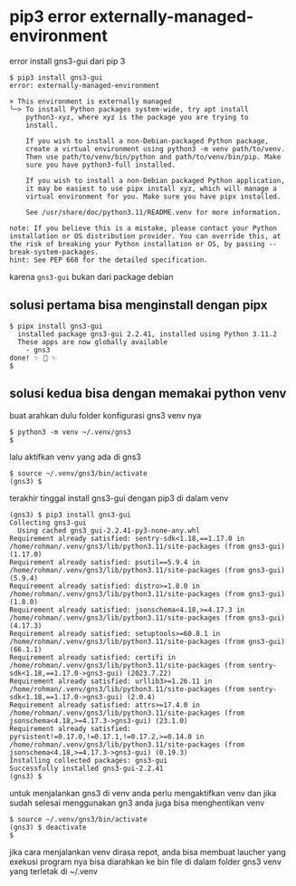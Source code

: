 # pip3 error externally-managed-environment

error install gns3-gui dari pip 3

```
$ pip3 install gns3-gui
error: externally-managed-environment

× This environment is externally managed
╰─> To install Python packages system-wide, try apt install
    python3-xyz, where xyz is the package you are trying to
    install.
    
    If you wish to install a non-Debian-packaged Python package,
    create a virtual environment using python3 -m venv path/to/venv.
    Then use path/to/venv/bin/python and path/to/venv/bin/pip. Make
    sure you have python3-full installed.
    
    If you wish to install a non-Debian packaged Python application,
    it may be easiest to use pipx install xyz, which will manage a
    virtual environment for you. Make sure you have pipx installed.
    
    See /usr/share/doc/python3.11/README.venv for more information.

note: If you believe this is a mistake, please contact your Python installation or OS distribution provider. You can override this, at the risk of breaking your Python installation or OS, by passing --break-system-packages.
hint: See PEP 668 for the detailed specification.
```

karena `gns3-gui` bukan dari package debian

## solusi pertama bisa menginstall dengan pipx

```
$ pipx install gns3-gui
  installed package gns3-gui 2.2.41, installed using Python 3.11.2
  These apps are now globally available
    - gns3
done! ✨ 🌟 ✨
$ 

```

## solusi kedua bisa dengan memakai python venv
buat arahkan dulu folder konfigurasi gns3 venv nya
```
$ python3 -m venv ~/.venv/gns3
$
```

lalu aktifkan venv yang ada di gns3
```
$ source ~/.venv/gns3/bin/activate
(gns3) $
```
terakhir tinggal install gns3-gui dengan pip3 di dalam venv
```
(gns3) $ pip3 install gns3-gui
Collecting gns3-gui
  Using cached gns3_gui-2.2.41-py3-none-any.whl
Requirement already satisfied: sentry-sdk<1.18,==1.17.0 in /home/rohman/.venv/gns3/lib/python3.11/site-packages (from gns3-gui) (1.17.0)
Requirement already satisfied: psutil==5.9.4 in /home/rohman/.venv/gns3/lib/python3.11/site-packages (from gns3-gui) (5.9.4)
Requirement already satisfied: distro>=1.8.0 in /home/rohman/.venv/gns3/lib/python3.11/site-packages (from gns3-gui) (1.8.0)
Requirement already satisfied: jsonschema<4.18,>=4.17.3 in /home/rohman/.venv/gns3/lib/python3.11/site-packages (from gns3-gui) (4.17.3)
Requirement already satisfied: setuptools>=60.8.1 in /home/rohman/.venv/gns3/lib/python3.11/site-packages (from gns3-gui) (66.1.1)
Requirement already satisfied: certifi in /home/rohman/.venv/gns3/lib/python3.11/site-packages (from sentry-sdk<1.18,==1.17.0->gns3-gui) (2023.7.22)
Requirement already satisfied: urllib3>=1.26.11 in /home/rohman/.venv/gns3/lib/python3.11/site-packages (from sentry-sdk<1.18,==1.17.0->gns3-gui) (2.0.4)
Requirement already satisfied: attrs>=17.4.0 in /home/rohman/.venv/gns3/lib/python3.11/site-packages (from jsonschema<4.18,>=4.17.3->gns3-gui) (23.1.0)
Requirement already satisfied: pyrsistent!=0.17.0,!=0.17.1,!=0.17.2,>=0.14.0 in /home/rohman/.venv/gns3/lib/python3.11/site-packages (from jsonschema<4.18,>=4.17.3->gns3-gui) (0.19.3)
Installing collected packages: gns3-gui
Successfully installed gns3-gui-2.2.41
(gns3) $
```
untuk menjalankan gns3 di venv anda perlu mengaktifkan venv dan jika sudah selesai menggunakan gn3 anda juga bisa menghentikan venv
```
$ source ~/.venv/gns3/bin/activate
(gns3) $ deactivate
$ 
```
jika cara menjalankan venv dirasa repot, anda bisa membuat laucher yang exekusi program nya bisa diarahkan ke bin file di dalam folder gns3 venv
yang terletak di ~/.venv


